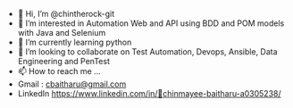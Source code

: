 - 👋 Hi, I’m @chintherock-git
- 👀 I’m interested in Automation Web and API using BDD and POM models with Java and Selenium
- 🌱 I’m currently learning python
- 💞️ I’m looking to collaborate on Test Automation, Devops, Ansible, Data Engineering and PenTest
- 📫 How to reach me ...
- Gmail : cbaitharu@gmail.com
- LinkedIn https://www.linkedin.com/in/🤝chinmayee-baitharu-a0305238/

<!---
chintherock-git/chintherock-git is a ✨ special ✨ repository because its `README.md` (this file) appears on your GitHub profile.
You can click the Preview link to take a look at your changes.
--->

